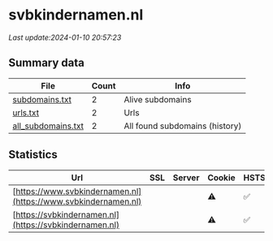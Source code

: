 # svbkindernamen.nl
*Last update:2024-01-10 20:57:23*
## Summary data
| File       | Count | Info |
|------------|-------|------|
|[subdomains.txt](/data/svbkindernamen/subdomains.txt)|2|Alive subdomains|
|[urls.txt](/data/svbkindernamen/urls.txt)|2|Urls|
|[all_subdomains.txt](/data/svbkindernamen/all_subdomains.txt)|2|All found subdomains (history)|
## Statistics
| Url | SSL | Server | Cookie | HSTS | CSP | XFO | XXP | RP | Tech |
|------------|-------|------|------|------|------|------|------|------|------|
|[https://www.svbkindernamen.nl](https://www.svbkindernamen.nl)| ||:warning: |:white_check_mark: | |:white_check_mark: | |:white_check_mark: | |:white_check_mark: | |F5 BigIP HSTS| |
|[https://svbkindernamen.nl](https://svbkindernamen.nl)| ||:warning: |:white_check_mark: | |:white_check_mark: | |:white_check_mark: | |:white_check_mark: | |F5 BigIP HSTS| |